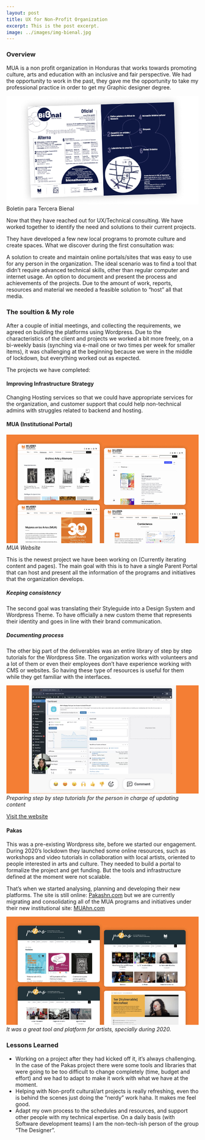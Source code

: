 ```yaml
---
layout: post
title: UX for Non-Profit Organization
excerpt: This is the post excerpt.
image: ../images/img-bienal.jpg
---
```


### Overview

MUA is a non profit organization in Honduras that works towards promoting culture, arts and education with an inclusive and fair perspective. We had the opportunity to work in the past, they gave me the opportunity to take my professional practice in order to get my Graphic designer degree.

![Artes para 3 Bienal](../images/img-bienal.jpg)
Boletin para Tercera Bienal

Now that they have reached out for UX/Technical consulting. We have worked together to identify the need and solutions to their current projects. 

They have developed a few new local programs to promote culture and create spaces. What we discover during the first consultation was: 

A solution to create and maintain online portals/sites that was easy to use for any person in the organization. The ideal scenario was to find a tool that didn’t require advanced technical skills, other than regular computer and internet usage. 
An option to document and present the process and achievements of the projects. Due to the amount of work, reports, resources and material we needed a feasible solution to “host” all that media. 


### The soultion & My role
After a couple of initial meetings, and collecting the requirements, we agreed on building the platforms using Wordpress.
Due to the characteristics of the client and projects we worked a bit more freely, on a bi-weekly basis (synching via e-mail one or two times per week for smaller items), it was challenging at the beginning because we were in the middle of lockdown, but everything worked out as expected. 

The projects we have completed: 

#### Improving Infrastructure Strategy 
Changing Hosting services so that we could have appropriate services for the organization, and customer support that could help non-technical admins with struggles related to backend and hosting. 

#### MUA (Institutional Portal) 

![MUA website](../images/img-mua-web.jpg)
*MUA Website*

This is the newest project we have been working on (Currently iterating content and pages). The main goal with this is to have a single Parent Portal that can host and present all the information of the programs and initiatives that the organization develops. 

##### Keeping consistency 
The second goal was translating their Styleguide into a Design System and Wordpress Theme. To have officially a new custom theme that represents their identity and goes in line with their brand communication. 


##### Documenting process 
The other big part of the deliverables was an entire library of step by step tutorials for the Wordpress Site. The organization works with volunteers and a lot of them or even their employees don’t have experience working with CMS or websites. So having these type of resources is useful for them while they get familiar with the interfaces. 

![Video tutorials](../images/img-mua-tutorials.jpg)
*Preparing step by step tutorials for the person in charge of updating content*

[Visit the website](https://muahn.com/)


#### Pakas
This was a pre-existing Wordpress site, before we started our engagement. During 2020’s lockdown they launched some online resources, such as workshops and video tutorials in collaboration with local artists, oriented to people interested in arts and culture. They needed to build a portal to formalize the project and get funding. But the tools and infrastructure defined at the moment were not scalable. 

That’s when we started analysing, planning and developing their new platforms.
The site is still online: [Pakashn.com](https://pakashn.com/) but we are currently migrating and consolidating all of the MUA programs and initiatives under their new institutional site: [MUAhn.com](https://muahn.com/)

![Legacy Pakas Website](../images/img-mua-pakas.jpg)
*It was a great tool and platform for artists, specially during 2020.*


### Lessons Learned

- Working on a project after they had kicked off it, it’s always challenging. In the case of the Pakas project there were some tools and libraries that were going to be too difficult to change completely (time, budget and effort) and we had to adapt to make it work with what we have at the moment. 
- Helping with Non-profit cultural/art projects is really refreshing, even tho is behind the scenes just doing the “nerdy” work haha. It makes me feel good. 
- Adapt my own process to the schedules and resources, and support other people with my technical expertise. On a daily basis (with Software development teams) I am the non-tech-ish person of the group “The Designer”. 
